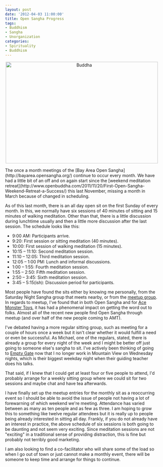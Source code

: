 ```yaml
--- 
layout: post
date: '2012-04-03 11:00:00'
title: Open Sangha Progress
tags: 
- Buddhism
- Sangha
- Unorganization
categories:
- Spirituality
- Buddhism
---
```

<p style="text-align: center"><a href="http://www.flickr.com/photos/fchungcw/5678875043/" title="Buddha by fra-NCIS, on Flickr"><img src="http://farm6.staticflickr.com/5182/5678875043_bdd0e16342.jpg" width="500" height="333" alt="Buddha"></a></p>
The once a month meetings of the [Bay Area Open Sangha](http://bayarea.opensangha.org/) continue to occur every month. We have had a little bit of an off and on again start since the [weekend meditation retreat](http://www.openbuddha.com/2011/11/20/First-Open-Sangha-Weekend-Retreat-a-Success/) this last November, missing a month in March because of changed in scheduling.

As of this last month, there is an all day open sit on the first Sunday of every month. In this, we normally have six sessions of 40 minutes of sitting and 15 minutes of walking meditation. Other than that, there is a little discussion during lunchtime usually and then a little more discussion after the last session. The schedule looks like this:

* 9:00 AM: Participants arrive.
* 9:20: First session or sitting meditation (40 minutes).
* 10:00: First session of walking meditation (15 minutes).
* 10:15 – 11:10: Second meditation session.
* 11:10 – 12:05: Third meditation session.
* 12:05 – 1:00 PM: Lunch and informal discussions.
* 1:00 – 1:55: Fourth meditation session.
* 1:55 – 2:50: Fifth meditation session.
* 2:50 – 3:45: Sixth meditation session.
* 3:45 – 5:15(ish): Discussion period for participants.

Most people have found the sits either by knowing me personally, from the Saturday Night Sangha group that meets nearby, or from the [meetup group](http://www.meetup.com/Bay-Area-Open-Sangha/). In regards to meetup, I've found that in both Open Sangha and for [Ace Monster Toys](http://www.acemonstertoys.org), it has had a phenomenal impact on getting the word out to folks. Almost all of the recent new people find Open Sangha through meetup (and over half of the new people coming to AMT). 

I've debated having a more regular sitting group, such as meeting for a couple of hours once a week but it isn't clear whether it would fulfill a need or even be successful. As Michael, one of the regulars, stated, there is already a group for every night of the week and I might be better off just going to someone else's sangha to sit. I've actively been thinking of going to [Empty Gate](http://emptygatezen.com) now that I no longer work in Mountain View on Wednesday nights, which is their biggest weekday night when their guiding teacher does his talks. 

That said, if I knew that I could get at least four or five people to attend, I'd probably arrange for a weekly sitting group where we could sit for two sessions and maybe chat and have tea afterwards.

I have finally set up the meetup entries for the monthly sit as a reoccurring event so I should be able to avoid the issue of people not having a lot of forewarning of which weekend we're meeting. Attendance has varied between as many as ten people and as few as three. I am hoping to grow this to something like twelve regular attendees but it is really up to people being already interested in sitting all day. Frankly, if you do not already have an interest in practice, the above schedule of six sessions is both going to be daunting and not seem very exciting. Since meditation sessions are not "exciting" in a traditional sense of providing distraction, this is fine but probably not terribly good marketing. 

I am also looking to find a co-facilitator who will share some of the load so when I go out of town or just cannot make a monthly event, there will be someone to keep time and arrange for things to continue.